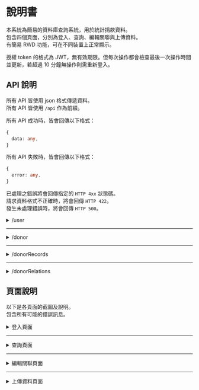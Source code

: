 # 說明書

本系統為簡易的資料庫查詢系統，用於統計捐款資料。<br>
包含四個頁面，分別為登入、查詢、編輯關聯與上傳資料。<br>
有簡易 RWD 功能，可在不同裝置上正常顯示。

授權 token 的格式為 JWT，無有效期限。但每次操作都會檢查最後一次操作時間並更新，若超過 10 分鐘無操作則需重新登入。

## API 說明

所有 API 皆使用 json 格式傳遞資料。<br>
所有 API 皆使用 `/api` 作為前綴。

所有 API 成功時，皆會回傳以下格式：

```ts
{
  data: any,
}
```

所有 API 失敗時，皆會回傳以下格式：

```ts
{
  error: any,
}
```

已處理之錯誤將會回傳指定的 `HTTP 4xx` 狀態碼。<br>
請求資料格式不正確時，將會回傳 `HTTP 422`。<br>
發生未處理錯誤時，將會回傳 `HTTP 500`。

<details>
<summary>/user</summary>

### POST `/user/login`

#### Request

本 API 無需授權。

```ts
{
  username: string,
  password: string,
}
```

#### Response

設定 cookie 中的 `token` 欄位，並導向 `/search` 頁面。<br>
失敗時將回傳 `HTTP 401`。

---

### GET `/user/logout`

#### Request

本 API 無需授權。

#### Response

清除 cookie 中的 `token` 欄位，並導向 `/` 頁面。

</details>

---

<details>
<summary>/donor</summary>

### DELETE `/donor`

刪除所有捐款紀錄。<br>
刪除資料庫中所有未加入關聯之捐款者資料。<br>
保留已加入關聯之捐款者資料。

#### Request

本 API 需要授權，若授權無效將回傳 `HTTP 401`。

#### Response

```ts
{
  data: {
    donors: number,
    records: number,
  }
}
```

欄位 `donors` 為刪除的捐款者數量。<br>
欄位 `records` 為刪除的捐款紀錄數量。

</details>

---

<details>
<summary>/donorRecords</summary>

### GET `/donorRecords/search/:name`

#### Request

本 API 需要授權，若授權無效將回傳 `HTTP 401`。

#### Response

```ts
{
  data: number,
}
```

若資料庫中無此捐款者，將回傳 `HTTP 404`。

---

### POST `/donorRecords/upload`

#### Request

本 API 需要授權，若授權無效將回傳 `HTTP 401`。

```ts
[string, number][]
```

#### Response

```ts
{
  data: number,
}
```

欄位 `data` 為上傳的捐款紀錄數量。

---

### GET `/donorRecords/export`

#### Request

本 API 需要授權，若授權無效將回傳 `HTTP 401`。

#### Response

```ts
{
  data: [string, number][],
}
```

欄位 `data` 為所有捐款者的捐款紀錄統計，格式為 `[姓名, 金額]`。

</details>

---

<details>
<summary>/donorRelations</summary>

### GET `/donorRelations/:name`

#### Request

本 API 需要授權，若授權無效將回傳 `HTTP 401`。

#### Response

```ts
{
  data: [[string], ...[string, string][]],
}
```

欄位 `data` 為捐款者的關聯，長度為一的元素為 `[無上級之捐款者]`，長度為二的元素為 `[上級, 下級]`。<br>
若資料庫中無此捐款者，將回傳 `HTTP 404`。

---

### POST `/donorRelations`

#### Request

本 API 需要授權，若授權無效將回傳 `HTTP 401`。

```ts
{
  superior: string,
  inferior: string,
}
```

#### Response

若資料庫中無此捐款者，將回傳 `HTTP 404`。

---

### DELETE `/donorRelations/:name`

#### Request

本 API 需要授權，若授權無效將回傳 `HTTP 401`。

#### Response

若資料庫中無此捐款者，將回傳 `HTTP 404`。

</details>

## 頁面說明

以下是各頁面的截圖及說明。<br>
包含所有可能的錯誤訊息。

<details>
<summary>登入頁面</summary>

使用者可以輸入帳號密碼進行登入，若帳號密碼正確，則會導向查詢頁面。<br>
![登入頁面](p_login.png)

若帳號密碼錯誤，則會顯示登入失敗訊息。<br>
![登入失敗](p_login_failed.png)

</details>

---

<details>
<summary>查詢頁面</summary>

使用者可以輸入捐款者姓名，並查詢資料庫中的資料。<br>
![查詢頁面](p_search.png)

查詢成功時，資料將會顯示在下方的欄位中。<br>
![查詢成功](p_search_success.png)

若資料庫中無此捐款者，則會顯示查無此人訊息。<br>
![查無此人](p_search_failed.png)

</details>

---

<details>
<summary>編輯關聯頁面</summary>

使用者可以編輯捐款者與其他捐款者的關聯，此欄位為樹狀結構。<br>
![編輯關聯頁面](p_relation.png)

若資料庫中發現捐款者，將會在下方預覽頁顯示該捐款者關聯。<br>
![預覽關聯Ｇ](p_relation_graph_1.png)
![預覽關聯Ｇ](p_relation_graph_2.png)

預設為樹狀圖模式，可以點擊右方的按鈕切換為表格模式。<br>
![預覽關聯Ｔ](p_relation_table_1.png)
![預覽關聯Ｔ](p_relation_table_2.png)

若發生循環關聯，則會顯示為下列形式。<br>
![循環關聯](p_relation_cycle_g.png)
![循環關聯](p_relation_cycle_t.png)

若欄位名稱重複，將會顯示錯誤訊息。<br>
![重複名稱](p_relation_duplicate.png)

若資料庫中無此捐款者，則會顯示查無此人訊息。<br>
![查無此人](p_relation_failed_1.png)
![查無此人](p_relation_failed_2.png)

</details>

---

<details>
<summary>上傳資料頁面</summary>

使用者可以上傳捐款者的資料，資料格式為 Excel 檔案。本頁面包含資料匯出及重設資料庫功能。<br>
重設資料庫將會刪除所有捐款紀錄及未加入關聯之捐款者資料，已加入關聯之捐款者資料將會保留。<br>
![上傳資料頁面](p_upload.png)

上傳資料時，將會顯示訊息。<br>
![上傳訊息](p_upload_success.png)
![上傳訊息](p_upload_failed_1.png)
![上傳訊息](p_upload_failed_2.png)

重設資料庫時，將會顯示確認視窗。<br>
![重設確認視窗](p_upload_reset.png)

</details>
